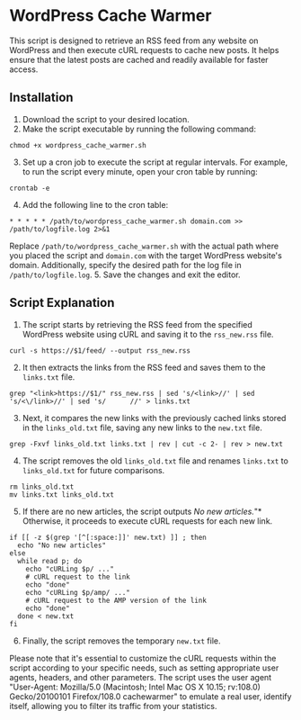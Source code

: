 # WordPress Cache Warmer
This script is designed to retrieve an RSS feed from any website on WordPress and then execute cURL requests to cache new posts. It helps ensure that the latest posts are cached and readily available for faster access.

## Installation
1. Download the script to your desired location.
2. Make the script executable by running the following command:
```shell
chmod +x wordpress_cache_warmer.sh
```
3. Set up a cron job to execute the script at regular intervals. For example, to run the script every minute, open your cron table by running:
```shell
crontab -e
```
4. Add the following line to the cron table:
```shell
* * * * * /path/to/wordpress_cache_warmer.sh domain.com >> /path/to/logfile.log 2>&1
```
Replace ```/path/to/wordpress_cache_warmer.sh``` with the actual path where you placed the script and ```domain.com``` with the target WordPress website's domain. Additionally, specify the desired path for the log file in ```/path/to/logfile.log```.
5. Save the changes and exit the editor.

## Script Explanation
1. The script starts by retrieving the RSS feed from the specified WordPress website using cURL and saving it to the ```rss_new.rss``` file.
```shell
curl -s https://$1/feed/ --output rss_new.rss
```
2. It then extracts the links from the RSS feed and saves them to the ```links.txt``` file.
```shell
grep "<link>https://$1/" rss_new.rss | sed 's/<link>//' | sed 's/<\/link>//' | sed 's/		//' > links.txt
```
3. Next, it compares the new links with the previously cached links stored in the ```links_old.txt``` file, saving any new links to the ```new.txt``` file.
```shell
grep -Fxvf links_old.txt links.txt | rev | cut -c 2- | rev > new.txt
```
4. The script removes the old ```links_old.txt``` file and renames ```links.txt``` to ```links_old.txt``` for future comparisons.
```shell
rm links_old.txt 
mv links.txt links_old.txt
```
5. If there are no new articles, the script outputs *No new articles.*"* Otherwise, it proceeds to execute cURL requests for each new link.
```shell
if [[ -z $(grep '[^[:space:]]' new.txt) ]] ; then
  echo "No new articles"
else
  while read p; do
    echo "cURLing $p/ ..."
    # cURL request to the link
    echo "done"
    echo "cURLing $p/amp/ ..."
    # cURL request to the AMP version of the link
    echo "done"
  done < new.txt  
fi
```
6. Finally, the script removes the temporary ```new.txt``` file.


Please note that it's essential to customize the cURL requests within the script according to your specific needs, such as setting appropriate user agents, headers, and other parameters. The script uses the user agent "User-Agent: Mozilla/5.0 (Macintosh; Intel Mac OS X 10.15; rv:108.0) Gecko/20100101 Firefox/108.0 cachewarmer" to emulate a real user, identify itself, allowing you to filter its traffic from your statistics.